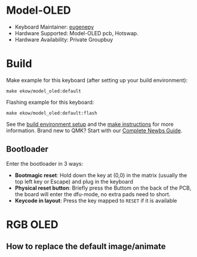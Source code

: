 # Model-OLED

* Keyboard Maintainer: [eugenepy](https://github.com/eugenepy)
* Hardware Supported: Model-OLED pcb, Hotswap.
* Hardware Availability: Private Groupbuy

# Build
Make example for this keyboard (after setting up your build environment):

    make ekow/model_oled:default

Flashing example for this keyboard:

    make ekow/model_oled:default:flash

See the [build environment setup](https://docs.qmk.fm/#/getting_started_build_tools) and the [make instructions](https://docs.qmk.fm/#/getting_started_make_guide) for more information. Brand new to QMK? Start with our [Complete Newbs Guide](https://docs.qmk.fm/#/newbs).

## Bootloader

Enter the bootloader in 3 ways:
* **Bootmagic reset**: Hold down the key at (0,0) in the matrix (usually the top left key or Escape) and plug in the keyboard
* **Physical reset button**: Briefly press the Buttom on the back of the PCB, the board will enter the dfu-mode, no extra pads need to short.
* **Keycode in layout**: Press the key mapped to `RESET` if it is available

# RGB OLED
## How to replace the default image/animate

